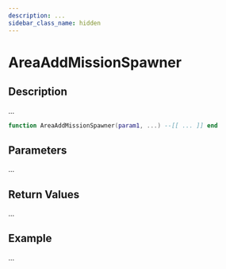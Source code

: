 ```yaml
---
description: ...
sidebar_class_name: hidden
---
```


# AreaAddMissionSpawner

## Description

...

```lua
function AreaAddMissionSpawner(param1, ...) --[[ ... ]] end
```

## Parameters

...

## Return Values

...

## Example

...

